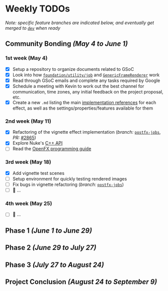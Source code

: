 # Weekly TODOs

*Note: specific feature branches are indicated below, and eventually get merged to [`dev`](https://github.com/laurelkeys/appleseed/tree/dev) when ready*

## Community Bonding *(May 4 to June 1)*
### 1st week (May 4)
  - [x] Setup a repository to organize documents related to GSoC
  - [x] Look into how [`foundation/utility/job`](https://github.com/appleseedhq/appleseed/tree/master/src/appleseed/foundation/utility/job) and [`GenericFrameRenderer`](https://github.com/appleseedhq/appleseed/tree/master/src/appleseed/renderer/kernel/rendering/generic) work
  - [x] Read through GSoC emails and complete any tasks required by Google
  - [x] Schedule a meeting with Kevin to work out the best channel for communication, time zones, any initial feedback on the project proposal, etc.
  - [x] Create a new `.md` listing the main [implementation references](gsoc-proposal.md#Implementation-References) for each effect, as well as the settings/properties/features available for them

### 2nd week (May 11)
  - [x] Refactoring of the vignette effect implementation (*branch:* [`postfx-jobs`](https://github.com/appleseedhq/appleseed/compare/master...laurelkeys:postfx-jobs), *PR:* [#2865](https://github.com/appleseedhq/appleseed/pull/2865))
  - [x] Explore Nuke's [C++ API](https://learn.foundry.com/nuke/developers/121/ndkreference/)
  - [ ] Read the [OpenFX programming guide](https://openfx.readthedocs.io/en/master/)

### 3rd week (May 18)
  - [x] Add vignette test scenes
  - [ ] Setup environment for quickly testing rendered images
  - [ ] Fix bugs in vignette refactoring (*branch:* [`postfx-jobs`](https://github.com/appleseedhq/appleseed/compare/master...laurelkeys:postfx-jobs))
  - [ ] 🚧 ...

### 4th week (May 25)
  - [ ] 🚧 ...

## Phase 1 *(June 1 to June 29)*

## Phase 2 *(June 29 to July 27)*

## Phase 3 *(July 27 to August 24)*

## Project Conclusion *(August 24 to September 9)*

